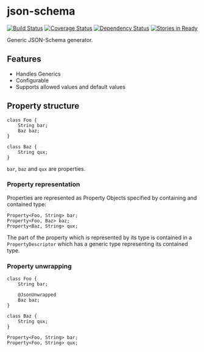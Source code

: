 # json-schema
[![Build Status](https://travis-ci.org/Mercateo/json-schema.svg?branch=master)](https://travis-ci.org/Mercateo/json-schema)
[![Coverage Status](https://coveralls.io/repos/github/Mercateo/json-schema/badge.svg?branch=master)](https://coveralls.io/github/Mercateo/json-schema?branch=master)
[![Dependency Status](https://www.versioneye.com/user/projects/581e46c089f0a91d99ae3d73/badge.svg?style=flat-square)](https://www.versioneye.com/user/projects/581e46c089f0a91d99ae3d73)
[![Stories in Ready](https://badge.waffle.io/Mercateo/json-schema.svg?label=ready&title=Ready)](http://waffle.io/Mercateo/json-schema) 

Generic JSON-Schema generator.

## Features

 * Handles Generics
 * Configurable
 * Supports allowed values and default values
 
## Property structure

```
class Foo {
    String bar;
    Baz baz;
}

class Baz {
    String qux;
}
```

`bar`, `baz` and `qux` are properties.

### Property representation

Properties are represented as Property Objects specified by containing and contained type:

```
Property<Foo, String> bar;
Property<Foo, Baz> baz;
Property<Baz, String> qux;
```

The part of the property which is represented by its type is contained in a `PropertyDescriptor` which has a generic type representing its contained type.

### Property unwrapping


```
class Foo {
    String bar;
    
    @JsonUnwrapped
    Baz baz;
}

class Baz {
    String qux;
}
```

```
Property<Foo, String> bar;
Property<Foo, String> qux;
```
